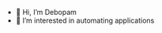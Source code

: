 - 👋 Hi, I’m Debopam
- 👀 I’m interested in automating applications

<!---
dscor85/dscor85 is a ✨ special ✨ repository because its `README.md` (this file) appears on your GitHub profile.
You can click the Preview link to take a look at your changes.
--->
